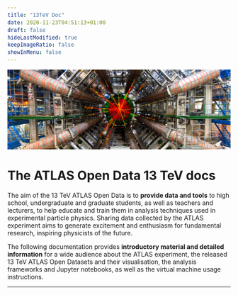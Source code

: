 ```yaml
---
title: "13TeV Doc"
date: 2020-11-23T04:51:13+01:00
draft: false
hideLastModified: true
keepImageRatio: false
showInMenu: false
---
```


![](images/detector_background.png)

# **The ATLAS Open Data 13 TeV docs**

The aim of the 13 TeV ATLAS Open Data is to **provide data and tools** to high school, undergraduate and graduate students, as well as teachers and lecturers, to help educate and train them in analysis techniques used in experimental particle physics. Sharing data collected by the ATLAS experiment aims to generate excitement and enthusiasm for fundamental research, inspiring physicists of the future.

The following documentation provides **introductory material and detailed information** for a wide audience about the ATLAS experiment, the released 13 TeV ATLAS Open Datasets and their visualisation, the analysis frameworks and Jupyter notebooks, as well as the virtual machine usage instructions.

---
